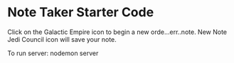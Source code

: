 # Note Taker Starter Code


Click on the Galactic Empire icon to begin a new orde...err..note. New Note
Jedi Council icon will save your note.

To run server:
nodemon server